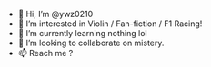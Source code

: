 - 👋 Hi, I’m @ywz0210
- 👀 I’m interested in Violin / Fan-fiction / F1 Racing!
- 🌱 I’m currently learning nothing lol
- 💞️ I’m looking to collaborate on mistery.
- 📫 Reach me ?

<!---
ywz0210/ywz0210 is a ✨ special ✨ repository because its `README.md` (this file) appears on your GitHub profile.
You can click the Preview link to take a look at your changes.
--->
